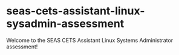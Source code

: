 # seas-cets-assistant-linux-sysadmin-assessment

Welcome to the SEAS CETS Assistant Linux Systems Administrator assessment!

